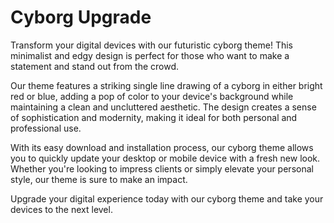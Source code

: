 <!--font:Poppins-->

# Cyborg Upgrade

Transform your digital devices with our futuristic cyborg theme! This minimalist and edgy design is perfect for those who want to make a statement and stand out from the crowd.

Our theme features a striking single line drawing of a cyborg in either bright red or blue, adding a pop of color to your device's background while maintaining a clean and uncluttered aesthetic. The design creates a sense of sophistication and modernity, making it ideal for both personal and professional use.

With its easy download and installation process, our cyborg theme allows you to quickly update your desktop or mobile device with a fresh new look. Whether you're looking to impress clients or simply elevate your personal style, our theme is sure to make an impact.

Upgrade your digital experience today with our cyborg theme and take your devices to the next level.

<!--

Write me markdown content of website with wallpaper:

"A minimalist wallpaper with a single line drawing of a cyborg, in a striking color such as bright red or blue."

The header of the page should not be copy of the text but rather a real content of the website which is using this wallpaper.


---


# Cyborg Minimalist Wallpaper

Welcome to our website featuring a minimalist wallpaper with a single line drawing of a cyborg. This striking wallpaper is available in a bright red or blue color, perfect for adding a pop of color to your desktop or mobile device.

Our wallpaper is designed with simplicity in mind, making it the ideal choice for those who prefer a clean and uncluttered aesthetic. The single line drawing of the cyborg creates a sense of intrigue and mystery, while the bold color adds a touch of vibrancy to any screen.

Whether you're looking to update your personal device or add some personality to your work computer, our cyborg minimalist wallpaper is the perfect choice. Download it today and enjoy the sleek and stylish design on all your devices.


---


Heading should not include word "wallpaper". The website should not be about the wallpaper itself, wallpaper is just a related background, rewrite whole content.


---


# Futuristic Cyborg Theme for Your Digital Devices

Transform your digital devices with our futuristic cyborg theme! Featuring a sleek and minimalist design, this theme is perfect for those who crave a modern and edgy look.

Our theme includes a striking single line drawing of a cyborg in either bright red or blue, adding a pop of color to your device's background. The clean and uncluttered aesthetic of the design creates a sense of simplicity and sophistication.

Whether you're using it for personal or professional purposes, our cyborg theme is sure to impress. It's easy to download and install, allowing you to quickly update your desktop or mobile device with a fresh new look.

Experience the future today with our cyborg theme and take your digital devices to the next level.


---


Heading is too long, rewrite whole content.


---


# Elevate Your Digital Experience with a Futuristic Cyborg Theme

Looking to add a touch of modernity and edge to your digital devices? Look no further than our futuristic cyborg theme! With its sleek and minimalist design, this theme is perfect for those who want to stand out from the crowd.

Featuring a striking single line drawing of a cyborg in either bright red or blue, our theme adds a pop of color to your device's background while maintaining a clean and uncluttered aesthetic. The design creates a sense of simplicity and sophistication, making it ideal for both personal and professional use.

Our cyborg theme is easy to download and install, allowing you to quickly update your desktop or mobile device with a fresh new look. Whether you're looking to impress clients or simply elevate your personal style, our theme is sure to make an impact.

Experience the future today with our cyborg theme and take your digital devices to the next level.


---


Heading is too long, rewrite whole content.


---


# Upgrade Your Digital Devices with a Futuristic Cyborg Theme

Transform your digital devices with our futuristic cyborg theme! This minimalist and edgy design is perfect for those who want to make a statement and stand out from the crowd.

Our theme features a striking single line drawing of a cyborg in either bright red or blue, adding a pop of color to your device's background while maintaining a clean and uncluttered aesthetic. The design creates a sense of sophistication and modernity, making it ideal for both personal and professional use.

With its easy download and installation process, our cyborg theme allows you to quickly update your desktop or mobile device with a fresh new look. Whether you're looking to impress clients or simply elevate your personal style, our theme is sure to make an impact.

Upgrade your digital experience today with our cyborg theme and take your devices to the next level.


---


Write me a Google font which is best fitting for the website.

Pick from the list:
- Dancing Script
- Lato
- Montserrat
- Orbitron
- IBM Plex Sans
- Alegreya
- Futura
- Poppins
- Raleway
- Playfair Display
- Great Vibes
- Barlow Condensed
- Roboto
- Inter
- Exo 2
- Open Sans
- Lobster


Write just the font name nothing else.


---


Poppins

-->
